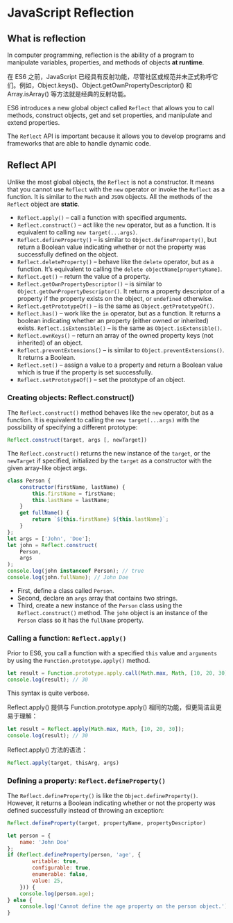 # JavaScript Reflection

## What is reflection

In computer programming, reflection is the ability of a program to manipulate variables, properties, and methods of objects **at runtime**.

在 ES6 之前，JavaScript 已经具有反射功能，尽管社区或规范并未正式称呼它们。例如，Object.keys()、Object.getOwnPropertyDescriptor() 和 Array.isArray() 等方法就是经典的反射功能。

ES6 introduces a new global object called `Reflect` that allows you to call methods, construct objects, get and set properties, and manipulate and extend properties.

The `Reflect` API is important because it allows you to develop programs and frameworks that are able to handle dynamic code.

## Reflect API

Unlike the most global objects, the `Reflect` is not a constructor. It means that you cannot use `Reflect` with the `new` operator or invoke the `Reflect` as a function. It is similar to the `Math` and `JSON` objects. All the methods of the `Reflect` object are **static**.

- `Reflect.apply()` – call a function with specified arguments.
- `Reflect.construct()` – act like the `new` operator, but as a function. It is equivalent to calling `new target(...args)`.
- `Reflect.defineProperty()` – is similar to `Object.defineProperty()`, but return a Boolean value indicating whether or not the property was successfully defined on the object.
- `Reflect.deleteProperty()` – behave like the `delete` operator, but as a function. It’s equivalent to calling the `delete objectName[propertyName]`.
- `Reflect.get()` – return the value of a property.
- `Reflect.getOwnPropertyDescriptor()` – is similar to `Object.getOwnPropertyDescriptor()`. It returns a property descriptor of a property if the property exists on the object, or `undefined` otherwise.
- `Reflect.getPrototypeOf()` – is the same as `Object.getPrototypeOf()`.
- `Reflect.has()` – work like the `in` operator, but as a function. It returns a boolean indicating whether an property (either owned or inherited) exists.
  `Reflect.isExtensible()` – is the same as `Object.isExtensible()`.
- `Reflect.ownKeys()` – return an array of the owned property keys (not inherited) of an object.
- `Reflect.preventExtensions()` – is similar to `Object.preventExtensions()`. It returns a Boolean.
- `Reflect.set()` – assign a value to a property and return a Boolean value which is true if the property is set successfully.
- `Reflect.setPrototypeOf()` – set the prototype of an object.

### Creating objects: Reflect.construct()

The `Reflect.construct()` method behaves like the `new` operator, but as a function. It is equivalent to calling the `new target(...args)` with the possibility of specifying a different prototype:

```js
Reflect.construct(target, args [, newTarget])
```

The `Reflect.construct()` returns the new instance of the `target`, or the `newTarget` if specified, initialized by the `target` as a constructor with the given array-like object args.

```js
class Person {
    constructor(firstName, lastName) {
        this.firstName = firstName;
        this.lastName = lastName;
    }
    get fullName() {
        return `${this.firstName} ${this.lastName}`;
    }
};
let args = ['John', 'Doe'];
let john = Reflect.construct(
    Person,
    args
);
console.log(john instanceof Person); // true
console.log(john.fullName); // John Doe
```

- First, define a class called `Person`.
- Second, declare an `args` array that contains two strings.
- Third, create a new instance of the `Person` class using the `Reflect.construct()` method. The `john` object is an instance of the `Person` class so it has the `fullName` property.

### Calling a function: `Reflect.apply()`

Prior to ES6, you call a function with a specified `this` value and `arguments` by using the `Function.prototype.apply()` method.

```js
let result = Function.prototype.apply.call(Math.max, Math, [10, 20, 30]);
console.log(result); // 30
```

This syntax is quite verbose.

Reflect.apply() 提供与 Function.prototype.apply() 相同的功能，但更简洁且更易于理解：

```js
let result = Reflect.apply(Math.max, Math, [10, 20, 30]);
console.log(result); // 30
```

Reflect.apply() 方法的语法：

```js
Reflect.apply(target, thisArg, args)
```

### Defining a property: `Reflect.defineProperty()`

The `Reflect.defineProperty()` is like the `Object.defineProperty()`. However, it returns a Boolean indicating whether or not the property was defined successfully instead of throwing an exception:

```js
Reflect.defineProperty(target, propertyName, propertyDescriptor)
```

```js
let person = {
    name: 'John Doe'
};
if (Reflect.defineProperty(person, 'age', {
        writable: true,
        configurable: true,
        enumerable: false,
        value: 25,
    })) {
    console.log(person.age);
} else {
    console.log('Cannot define the age property on the person object.');
}
```










